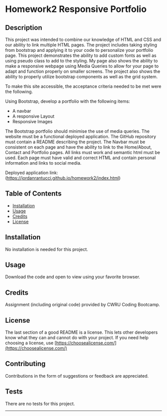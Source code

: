 # Homework2 Responsive Portfolio

## Description 

This project was intended to combine our knowledge of HTML and CSS and our ability to link multiple HTML pages.  The project includes taking styling from bootstrap and applying
it to your code to personalize your portfolio page.  This project demonstrates the ability to add custom fonts as well as using pseudo class to add to the styling.  My page also
shows the ability to make a responsive webpage using Media Queries to allow for your page to adapt and function properly on smaller screens.  The project also shows the ability to properly utilize bootstrap components as well as the grid system.

To make this site accessible, the acceptance criteria needed to be met were the following.

  Using Bootstrap, develop a portfolio with the following items:
* A navbar
* A responsive Layout
* Responsive Images

The Bootstrap portfolio should minimise the use of media queries.  The website must be a functional deployed application.  The GitHub repository must contain a README describing the project.  The Navbar must be consistent on each page and have the ability to link to the Home/About, Contact and Portfolio pages.  All links must work and semantic html must be used. Each page must have valid and correct HTML and contain personal information and links to social media.  
	


Deployed application link: (https://jordanrantucci.github.io/homework2/index.html)


## Table of Contents


* [Installation](#installation)
* [Usage](#usage)
* [Credits](#credits)
* [License](#license)


## Installation

No installation is needed for this project.


## Usage 

Download the code and open to view using your favorite browser.


## Credits

Assignment (including original code) provided by CWRU Coding Bootcamp.


## License

The last section of a good README is a license. This lets other developers know what they can and cannot do with your project. If you need help choosing a license, use [https://choosealicense.com/](https://choosealicense.com/)

## Contributing

Contributions in the form of suggestions or feedback are appreciated.

## Tests

There are no tests for this project.

---
